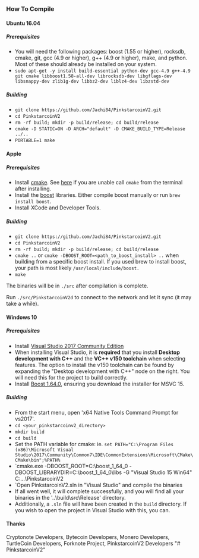
### How To Compile

#### Ubuntu 16.04

##### Prerequisites

- You will need the following packages: boost (1.55 or higher), rocksdb, cmake, git, gcc (4.9 or higher), g++ (4.9 or higher), make, and python. Most of these should already be installed on your system.
- `sudo apt-get -y install build-essential python-dev gcc-4.9 g++-4.9 git cmake libboost1.58-all-dev librocksdb-dev libgflags-dev libsnappy-dev zlib1g-dev libbz2-dev liblz4-dev libzstd-dev`

##### Building

- `git clone https://github.com/Jachi84/PinkstarcoinV2.git`
- `cd PinkstarcoinV2`
- `rm -rf build; mkdir -p build/release; cd build/release`
- `cmake -D STATIC=ON -D ARCH="default" -D CMAKE_BUILD_TYPE=Release ../..`
- `PORTABLE=1 make`

#### Apple

##### Prerequisites

- Install [cmake](https://cmake.org/). See [here](https://stackoverflow.com/questions/23849962/cmake-installer-for-mac-fails-to-create-usr-bin-symlinks) if you are unable call `cmake` from the terminal after installing.
- Install the [boost](http://www.boost.org/) libraries. Either compile boost manually or run `brew install boost`.
- Install XCode and Developer Tools.

##### Building

- `git clone https://github.com/Jachi84/PinkstarcoinV2.git`
- `cd PinkstarcoinV2`
- `rm -rf build; mkdir -p build/release; cd build/release`
- `cmake ..` or `cmake -DBOOST_ROOT=<path_to_boost_install> ..` when building
  from a specific boost install. If you used brew to install boost, your path is most likely `/usr/local/include/boost.`
- `make`

The binaries will be in `./src` after compilation is complete.

Run `./src/PinkstarcoinV2d` to connect to the network and let it sync (it may take a while).

#### Windows 10

##### Prerequisites
- Install [Visual Studio 2017 Community Edition](https://www.visualstudio.com/thank-you-downloading-visual-studio/?sku=Community&rel=15&page=inlineinstall)
- When installing Visual Studio, it is **required** that you install **Desktop development with C++** and the **VC++ v150 toolchain** when selecting features. The option to install the v150 toolchain can be found by expanding the "Desktop development with C++" node on the right. You will need this for the project to build correctly.
- Install [Boost 1.64.0](https://sourceforge.net/projects/boost/files/boost-binaries/1.64.0/), ensuring you download the installer for MSVC 15.

##### Building

- From the start menu, open 'x64 Native Tools Command Prompt for vs2017'.
- `cd <your_pinkstarcoinv2_directory>`
- `mkdir build`
- `cd build`
- Set the PATH variable for cmake: ie. `set PATH="C:\Program Files (x86)\Microsoft Visual Studio\2017\Community\Common7\IDE\CommonExtensions\Microsoft\CMake\CMake\bin";%PATH%`
- `cmake.exe -DBOOST_ROOT=C:\boost_1_64_0 -DBOOST_LIBRARYDIR=C:\boost_1_64_0\libs -G "Visual Studio 15 Win64" C:\...\PinkstarcoinV2
- `Open PinkstarcoinV2.sln in "Visual Studio" and compile the binaries
- If all went well, it will complete successfully, and you will find all your binaries in the '..\build\src\Release' directory.
- Additionally, a `.sln` file will have been created in the `build` directory. If you wish to open the project in Visual Studio with this, you can.

#### Thanks
Cryptonote Developers, Bytecoin Developers, Monero Developers, TurtleCoin Developers, Forknote Project, PinkstarcoinV2 Developers
"# PinkstarcoinV2" 
